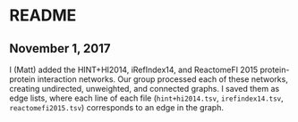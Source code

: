 # README

## November 1, 2017

I (Matt) added the HINT+HI2014, iRefIndex14, and ReactomeFI 2015 protein-protein interaction networks.  Our group processed each of these networks, creating undirected, unweighted, and connected graphs.  I saved them as edge lists, where each line of each file (`hint+hi2014.tsv`, `irefindex14.tsv`, `reactomefi2015.tsv`) corresponds to an edge in the graph.
